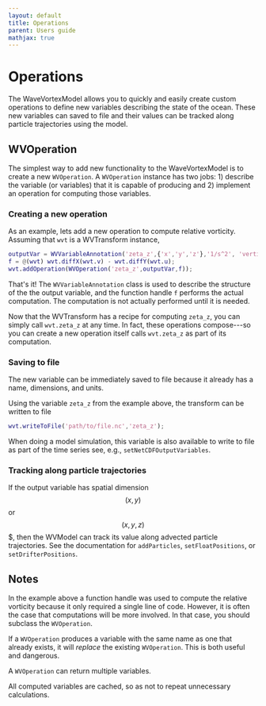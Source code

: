 ```yaml
---
layout: default
title: Operations
parent: Users guide
mathjax: true
---
```


#  Operations

The WaveVortexModel allows you to quickly and easily create custom operations to define new variables describing the state of the ocean. These new variables can saved to file and their values can be tracked along particle trajectories using the model.

## WVOperation

The simplest way to add new functionality to the WaveVortexModel is to create a new `WVOperation`. A `WVOperation` instance has two jobs: 1) describe the variable (or variables) that it is capable of producing and 2) implement an operation for computing those variables.

### Creating a new operation

As an example, lets add a new operation to compute relative vorticity. Assuming that `wvt` is a WVTransform instance,

```matlab
outputVar = WVVariableAnnotation('zeta_z',{'x','y','z'},'1/s^2', 'vertical component of relative vorticity');
f = @(wvt) wvt.diffX(wvt.v) - wvt.diffY(wvt.u);
wvt.addOperation(WVOperation('zeta_z',outputVar,f));
```

That's it! The `WVVariableAnnotation` class is used to describe the structure of the the output variable, and the function handle `f` performs the actual computation. The computation is not actually performed until it is needed.

Now that the WVTransform has a recipe for computing `zeta_z`, you can simply call `wvt.zeta_z` at any time. In fact, these operations compose---so you can create a new operation itself calls `wvt.zeta_z` as part of its computation.

### Saving to file

The new variable can be immediately saved to file because it already has a name, dimensions, and units.

Using the variable `zeta_z` from the example above, the transform can be written to file

```matlab
wvt.writeToFile('path/to/file.nc','zeta_z');
```

When doing a model simulation, this variable is also available to write to file as part of the time series see, e.g., `setNetCDFOutputVariables`.

### Tracking along particle trajectories

If the output variable has spatial dimension $$(x,y)$$ or $$(x,y,z)$$$, then the WVModel can track its value along advected particle trajectories. See the documentation for `addParticles`, `setFloatPositions`, or `setDrifterPositions`. 

## Notes

In the example above a function handle was used to compute the relative vorticity because it only required a single line of code. However, it is often the case that computations will be more involved. In that case, you should subclass the `WVOperation`.

If a `WVOperation` produces a variable with the same name as one that already exists, it will *replace* the existing `WVOperation`. This is both useful and dangerous.

A `WVOperation` can return multiple variables.

All computed variables are cached, so as not to repeat unnecessary calculations.
